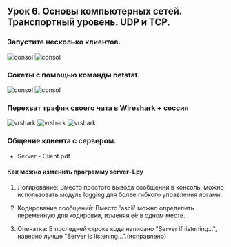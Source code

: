 ## Урок 6. Основы компьютерных сетей. Транспортный уровень. UDP и TCP.

### Запустите несколько клиентов.

<image src="img/диалог с serverom.png" alt="consol">

<image src="img/Диалог клиента с serverom.png" alt="consol">

### Cокеты с помощью команды netstat.

<image src="img/port 55555.png" alt="consol">


<image src="img/Активные подключения.png" alt="consol">

### Перехват трафик своего чата в Wireshark +  сессия

<image src="img/фильтр по адресу.png" alt="vrshark">

<image src="img/фильтр по адресу 2.png" alt="vrshark">

<image src="img/сессия.png" alt="vrshark">

### Общение клиента с сервером.

- Server - Client.pdf

#### Как можно изменить программу server-1.py

1. Логирование: Вместо простого вывода сообщений в консоль, можно использовать модуль logging для более гибкого управления логами.
 
2. Кодирование сообщений: Вместо 'ascii' можно определить переменную для кодировки, изменяя её в одном месте.
. 
3. Опечатка: В последней строке кода написано "Server if listening...", наверно лучше "Server is listening...".(исправлено)



